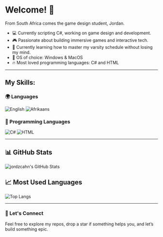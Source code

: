 # Welcome! 🧪

From South Africa comes the game design student, Jordan.

- 💻 Currently scripting C#, working on game design and development.
- 🎮 Passionate about building immersive games and interactive tech.
- 🥁 Currently learning how to master my varsity schedule without losing my mind.
- 🐧 OS of choice: Windows & MacOS
- 🔥 Most loved programming languages: C# and HTML


---

## My Skills:

### 🌍 Languages
![English](https://img.shields.io/badge/Full-Afrikaans-orange)
![Afrikaans](https://img.shields.io/badge/Full-English-black)

### 🧠 Programming Languages
![C#](https://img.shields.io/badge/C%23-239120?logo=c-sharp&logoColor=white)
![HTML](https://img.shields.io/badge/HTML5-E34F26?logo=html5&logoColor=white)

---

## 📊 GitHub Stats

![jordzcahn's GitHub Stats](https://github-readme-stats.vercel.app/api?username=jordzcahn&show_icons=true&theme=tokyonight)

## 📈 Most Used Languages

![Top Langs](https://github-readme-stats.vercel.app/api/top-langs/?username=jordzcahn&layout=compact&theme=tokyonight)

---

### 🚀 Let's Connect

Feel free to explore my repos, drop a star if something helps you, and let’s build something epic.
